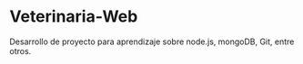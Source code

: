 # Veterinaria-Web

Desarrollo de proyecto para aprendizaje sobre node.js, mongoDB, Git, entre otros.
